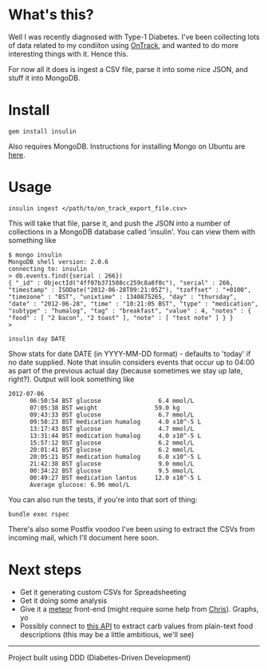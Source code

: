 What's this?
============

Well I was recently diagnosed with Type-1 Diabetes. I've been collecting lots of data related to my condiiton using [OnTrack](https://play.google.com/store/apps/details?id=com.gexperts.ontrack), and wanted to do more interesting things with it. Hence this.

For now all it does is ingest a CSV file, parse it into some nice JSON, and stuff it into MongoDB.

Install
=======

    gem install insulin

Also requires MongoDB. Instructions for installing Mongo on Ubuntu are [here](http://docs.mongodb.org/manual/tutorial/install-mongodb-on-debian-or-ubuntu-linux/).

Usage
=====

    insulin ingest </path/to/on_track_export_file.csv>

This will take that file, parse it, and push the JSON into a number of collections in a MongoDB database called 'insulin'. You can view them with something like

    $ mongo insulin
    MongoDB shell version: 2.0.6
    connecting to: insulin
    > db.events.find({serial : 266})
    { "_id" : ObjectId("4ff07b371508cc259c8a8f0c"), "serial" : 266, "timestamp" : ISODate("2012-06-28T09:21:05Z"), "tzoffset" : "+0100", "timezone" : "BST", "unixtime" : 1340875265, "day" : "thursday", "date" : "2012-06-28", "time" : "10:21:05 BST", "type" : "medication", "subtype" : "humalog", "tag" : "breakfast", "value" : 4, "notes" : { "food" : [ "2 bacon", "2 toast" ], "note" : [ "test note" ] } }
    > 

    insulin day DATE

Show stats for date DATE (in YYYY-MM-DD format) - defaults to 'today' if no date supplied. Note that insulin considers events that occur up to 04:00 as part of the previous actual day (because sometimes we stay up late, right?). Output will look something like

    2012-07-06
          06:50:54 BST glucose                6.4 mmol/L
          07:05:38 BST weight                59.0 kg
          09:43:33 BST glucose                6.7 mmol/L
          09:50:23 BST medication humalog     4.0 x10^-5 L
          13:17:43 BST glucose                4.7 mmol/L
          13:31:44 BST medication humalog     4.0 x10^-5 L
          15:57:12 BST glucose                6.2 mmol/L
          20:01:41 BST glucose                6.2 mmol/L
          20:05:21 BST medication humalog     6.0 x10^-5 L
          21:42:38 BST glucose                9.0 mmol/L
          00:34:22 BST glucose                9.5 mmol/L
          00:49:27 BST medication lantus     12.0 x10^-5 L
          Average glucose: 6.96 mmol/L

You can also run the tests, if you're into that sort of thing:

    bundle exec rspec

There's also some Postfix voodoo I've been using to extract the CSVs from incoming mail, which I'll document here soon.

Next steps
==========

* Get it generating custom CSVs for Spreadsheeting
* Get it doing some analysis
* Give it a [meteor](http://meteor.com/) front-end (might require some help from [Chris](https://github.com/mrchrisadams)). Graphs, yo
* Possibly connect to [this API](http://platform.fatsecret.com/api/) to extract carb values from plain-text food descriptions (this may be a little ambitious, we'll see)

---

Project built using DDD (Diabetes-Driven Development)
